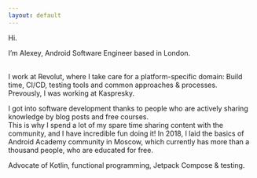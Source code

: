 ```yaml
---
layout: default
---
```


Hi.

I’m Alexey, Android Software Engineer based in London.

<br>I work at Revolut, where I take care for a platform-specific domain: Build time, CI/CD, testing tools and common approaches & processes.
<br>Prevously, I was working at Kaspresky.

I got into software development thanks to people who are actively sharing knowledge by blog posts and free courses. 
<br>This is why I spend a lot of my spare time sharing content with the community, and I have incredible fun doing it!
In 2018, I laid the basics of Android Academy community in Moscow, which currently has more than a thousand people, who are educated for free.

Advocate of Kotlin, functional programming, Jetpack Compose & testing.
